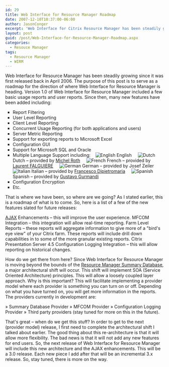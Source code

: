```yaml
---
id: 29
title: Web Interface for Resource Manager Roadmap
date: 2007-12-10T10:37:00-06:00
author: JasonConger
excerpt: 'Web Interface for Citrix Resource Manager has been steadily growing since it was first released back in April 2006.  Find out where this project is heading in this roadmap and what it will take to get there.'
layout: post
guid: /post/Web-Interface-for-Resource-Manager-Roadmap.aspx
categories:
  - Resouce Manager
tags:
  - Resource Manager
  - WIRM
---
```

Web Interface for Resource Manager has been steadily growing since it was first released back in April 2006. The purpose of this post is to serve as a roadmap for the direction of where Web Interface for Resource Manager is heading. Version 1.0 of Web Interface for Resource Manager included a few basic usage reports and user reports. Since then, many new features have been added including:
<ul style="list-style-type: square;">
	<li>Report Filtering</li>
	<li>User Level Reporting</li>
	<li>Client Level Reporting</li>
	<li>Concurrent Usage Reporting (for both applications and users)</li>
	<li>Server Metric Reporting</li>
	<li>Support for exporting reports to Microsoft Excel</li>
	<li>Configuration GUI</li>
	<li>Support for Microsoft SQL and Oracle</li>
	<li>Multiple Language Support including:    <img src="http://www.jasonconger.com/images/articleImages/flags/us.gif" alt="English" /> English
    <img src="http://www.jasonconger.com/images/articleImages/flags/nl.gif" alt="Dutch" /> Dutch – provided by <a href="http://www.thincomputing.net/" target="_blank">Michel Roth</a>
    <img src="http://www.jasonconger.com/images/articleImages/flags/fr.gif" alt="French" /> French – provided by <a href="http://www.laurentfalguiere.fr/" target="_blank">Laurent FALGUIERE</a>
    <img src="http://www.jasonconger.com/images/articleImages/flags/de.gif" alt="German" /> German – provided by Josef Zeiler
    <img src="http://www.jasonconger.com/images/articleImages/flags/it.gif" alt="Italian" /> Italian – provided by <a href="http://www.dpmworld.net/" target="_blank">Francesco Dipietromaria</a>
    <img src="http://www.jasonconger.com/images/articleImages/flags/ar.gif" alt="Spanish" /> Spanish – provided by <a href="http://www.grupoitpro.com.ar/" target="_blank">Gustavo Gurmandi</a></li>
	<li>Configuration Encryption</li>
	<li>Etc.</li>
</ul>
<span class="heading">That is where we have been, so where are we going?</span>
As I stated earlier, this is a roadmap of what is to come. So, here is a list of a few of the new features slated for future releases:

<a href="http://www.asp.net/ajax/" target="_blank">AJAX</a> Enhancements – this will improve the user experience.
MFCOM Integration – this integration will allow real-time reporting.
Farm Level Reports – these reports will aggregate information to give more of a "bird's eye view" of your Citrix farm. These reports will include drill down capabilities in to some of the more granular existing reports.
Citrix Presentation Server 4.5 Configuration Logging Integration – this will allow reporting on historical changes.

<span class="heading">How do we get there from here?</span>
Since Web Interface for Resource Manager is moving beyond the bounds of the <a href="http://www.jasonconger.com/Visio-Diagram-of-the-Citrix-Resource-Manager-Summary-Database.aspx">Resource Manager Summary Database</a>, a major architectural shift will occur. This shift will implement SOA (Service Oriented Architecture) principles. This will allow a loosely coupled layer approach. Why is this important? This will facilitate implementing a provider model where each provider is something you can turn on or off. Depending on what you have turned on, you will get more information in the reports. The providers currently in development are:

» Summary Database Provider
» MFCOM Provider
» Configuration Logging Provider
» Third party providers (stay tuned for more on this in the future).

<span class="heading">That's great – when do we get this stuff?</span>
In order to get to the next (provider model) release, I first need to complete the architectural shift I talked about earlier. The good thing about this re-architecture is that it will allow more flexibility. The bad news is that it will not add any new features for end users. So, the next release of Web Interface for Resource Manager will include this new architecture and the AJAX enhancements. This will be a 3.0 release. Each new piece I add after that will be an incremental 3.x release. So, stay tuned, there is more on the way.